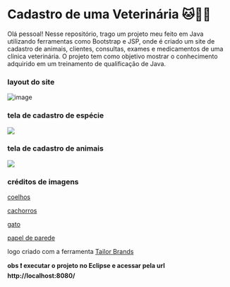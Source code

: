 # Cadastro de uma Veterinária :cat::dog::rabbit:



Olá pessoal! Nesse repositório, trago um projeto meu feito em Java utilizando ferramentas como Bootstrap e JSP, onde é criado um site de cadastro de animais, clientes, consultas, exames e medicamentos de uma clinica veterinária. O projeto tem como objetivo mostrar o conhecimento adquirido em um treinamento de qualificação de Java. 

### layout do site

![image](https://user-images.githubusercontent.com/70287899/127786818-fa21fd43-7a9e-4727-85ce-c4e87e13db16.png)


### tela de cadastro de espécie

![](C:\Users\Anselmo\Desktop\2.png)

### tela de cadastro de animais

![](C:\Users\Anselmo\Desktop\3.png)

### créditos de imagens

[coelhos](https://www.pexels.com/pt-br/foto/2-coelhos-comendo-grama-durante-o-dia-33152/)

[cachorros](https://www.pexels.com/pt-br/foto/dois-filhotes-de-labrador-retriever-amarelo-1108099/)

[gato](https://www.pexels.com/photo/short-coated-gray-cat-20787/)

[papel de parede](https://www.bemcolar.com/papel-de-parede-patinhas-coloridas.html)

logo criado com a ferramenta [Tailor Brands](https://www.tailorbrands.com/pt-br)

**obs :exclamation: executar o projeto no Eclipse e acessar pela url http://localhost:8080/**

